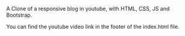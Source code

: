A Clone of a responsive blog in youtube, with HTML, CSS, JS and Bootstrap.

You can find the youtube video link in the footer of the index.html file.